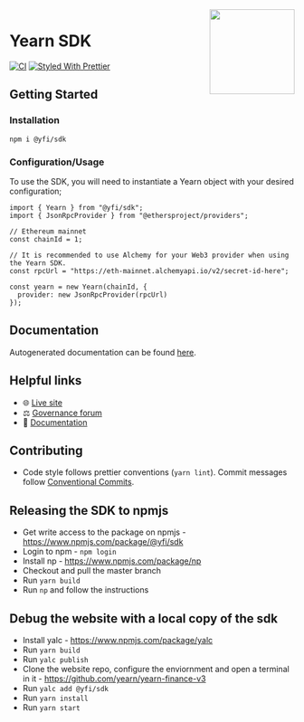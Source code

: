 <span>
    <img align="right" src="https://raw.githubusercontent.com/yearn/yearn-sdk/master/.github/media/sdk.png" height="150" />
</span>

# Yearn SDK

[![CI](https://github.com/nymmrx/yearn-sdk/workflows/CI/badge.svg)](https://github.com/nymmrx/yearn-sdk/actions?query=workflow%3ACI)
[![Styled With Prettier](https://img.shields.io/badge/code_style-prettier-ff69b4.svg)](https://prettier.io/)

## Getting Started

### Installation

```
npm i @yfi/sdk
```

### Configuration/Usage

To use the SDK, you will need to instantiate a Yearn object with your desired configuration;

```
import { Yearn } from "@yfi/sdk";
import { JsonRpcProvider } from "@ethersproject/providers";

// Ethereum mainnet
const chainId = 1;

// It is recommended to use Alchemy for your Web3 provider when using the Yearn SDK.
const rpcUrl = "https://eth-mainnet.alchemyapi.io/v2/secret-id-here";

const yearn = new Yearn(chainId, {
  provider: new JsonRpcProvider(rpcUrl)
});
```

## Documentation

Autogenerated documentation can be found [here](https://yearn.github.io/yearn-sdk).

## Helpful links

- 🌐 [Live site](https://yearn.finance)
- ⚖️ [Governance forum](https://gov.yearn.finance)
- 📑 [Documentation](https://docs.yearn.finance)

## Contributing

- Code style follows prettier conventions (`yarn lint`). Commit messages follow [Conventional Commits](https://www.conventionalcommits.org/en/v1.0.0/).

## Releasing the SDK to npmjs

- Get write access to the package on npmjs - https://www.npmjs.com/package/@yfi/sdk
- Login to npm - `npm login`
- Install np - https://www.npmjs.com/package/np
- Checkout and pull the master branch
- Run `yarn build`
- Run `np` and follow the instructions

## Debug the website with a local copy of the sdk

- Install yalc - https://www.npmjs.com/package/yalc
- Run `yarn build`
- Run `yalc publish`
- Clone the website repo, configure the enviornment and open a terminal in it - https://github.com/yearn/yearn-finance-v3
- Run `yalc add @yfi/sdk`
- Run `yarn install`
- Run `yarn start`
